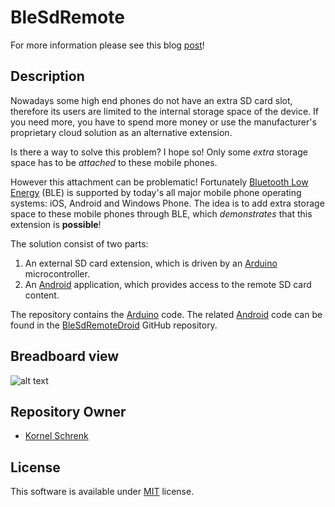 # BleSdRemote

For more information please see this blog [post](http://www.schrenk.hu/2016/11/17/BleSdRemote/)!

## Description

Nowadays some high end phones do not have an extra SD card slot, therefore its users are limited to the  internal storage space of the device. If you need more, you have to spend more money or use the manufacturer's proprietary cloud solution as an alternative extension.

Is there a way to solve this problem? I hope so! Only some *extra* storage space has to be *attached* to these mobile phones.

However this attachment can be problematic! Fortunately [Bluetooth Low Energy](https://en.wikipedia.org/wiki/Bluetooth_low_energy) (BLE) is supported by today's all major mobile phone operating systems: iOS, Android and Windows Phone. The idea is to add extra storage space to these mobile phones through BLE, which *demonstrates* that this extension is **possible**!

The solution consist of two parts:
1. An external SD card extension, which is driven by an [Arduino](http://www.arduino.org/) microcontroller.
2. An [Android](https://www.android.com/) application, which provides access to the remote SD card content.

The repository contains the [Arduino](http://www.arduino.org/) code. The related [Android](https://www.android.com/) code can be found in the [BleSdRemoteDroid](https://github.com/kornel-schrenk/BleSdRemoteDroid) GitHub repository.

## Breadboard view

![alt text](../master/BleSdRemote_bb.png "Fritzing breadboard view")

## Repository Owner 

* [Kornel Schrenk](http://www.schrenk.hu/about/)

## License

This software is available under [MIT](../master/LICENSE) license.
